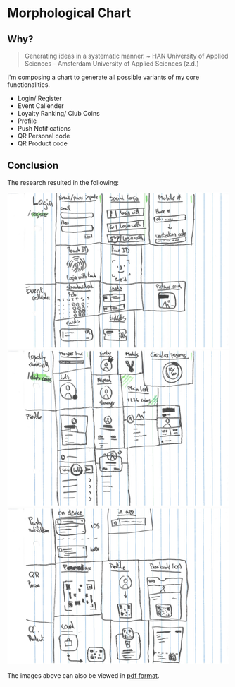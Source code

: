 # Morphological Chart
## Why?
> Generating ideas in a systematic manner. ~ HAN University of Applied Sciences - Amsterdam University of Applied Sciences (z.d.)

I'm composing a chart to generate all possible variants of my core functionalities.
- Login/ Register
- Event Callender
- Loyalty Ranking/ Club Coins
- Profile
- Push Notifications
- QR Personal code
- QR Product code

## Conclusion
The research resulted in the following:

![Morphological Chart Page 1](../assets/images/morphological-chart-1.jpg)
![Morphological Chart Page 2](../assets/images/morphological-chart-2.jpg)
![Morphological Chart Page 3](../assets/images/morphological-chart-3.jpg)

The images above can also be viewed in [pdf format](https://iancstewart.gitbooks.io/graduation-project-productbiografie/content/assets/downloads/morphological-chart.pdf).
